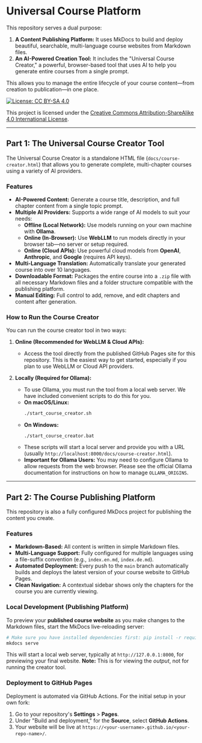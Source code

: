 # Universal Course Platform

This repository serves a dual purpose:

1.  **A Content Publishing Platform:** It uses MkDocs to build and deploy beautiful, searchable, multi-language course websites from Markdown files.
2.  **An AI-Powered Creation Tool:** It includes the "Universal Course Creator," a powerful, browser-based tool that uses AI to help you generate entire courses from a single prompt.

This allows you to manage the entire lifecycle of your course content—from creation to publication—in one place.

[![License: CC BY-SA 4.0](https://licensebuttons.net/l/by-sa/4.0/88x31.png)](https://creativecommons.org/licenses/by-sa/4.0/)

This project is licensed under the [Creative Commons Attribution-ShareAlike 4.0 International License](./LICENSE).

---

## Part 1: The Universal Course Creator Tool

The Universal Course Creator is a standalone HTML file (`docs/course-creator.html`) that allows you to generate complete, multi-chapter courses using a variety of AI providers.

### Features

-   **AI-Powered Content:** Generate a course title, description, and full chapter content from a single topic prompt.
-   **Multiple AI Providers:** Supports a wide range of AI models to suit your needs:
    -   **Offline (Local Network):** Use models running on your own machine with **Ollama**.
    -   **Online (In-Browser):** Use **WebLLM** to run models directly in your browser tab—no server or setup required.
    -   **Online (Cloud APIs):** Use powerful cloud models from **OpenAI**, **Anthropic**, and **Google** (requires API keys).
-   **Multi-Language Translation:** Automatically translate your generated course into over 10 languages.
-   **Downloadable Format:** Packages the entire course into a `.zip` file with all necessary Markdown files and a folder structure compatible with the publishing platform.
-   **Manual Editing:** Full control to add, remove, and edit chapters and content after generation.

### How to Run the Course Creator

You can run the course creator tool in two ways:

1.  **Online (Recommended for WebLLM & Cloud APIs):**
    -   Access the tool directly from the published GitHub Pages site for this repository. This is the easiest way to get started, especially if you plan to use WebLLM or Cloud API providers.

2.  **Locally (Required for Ollama):**
    -   To use Ollama, you must run the tool from a local web server. We have included convenient scripts to do this for you.
    -   **On macOS/Linux:**
        ```bash
        ./start_course_creator.sh
        ```
    -   **On Windows:**
        ```batch
        ./start_course_creator.bat
        ```
    -   These scripts will start a local server and provide you with a URL (usually `http://localhost:8000/docs/course-creator.html`).
    -   **Important for Ollama Users:** You may need to configure Ollama to allow requests from the web browser. Please see the official Ollama documentation for instructions on how to manage `OLLAMA_ORIGINS`.

---

## Part 2: The Course Publishing Platform

This repository is also a fully configured MkDocs project for publishing the content you create.

### Features

-   **Markdown-Based:** All content is written in simple Markdown files.
-   **Multi-Language Support:** Fully configured for multiple languages using a file-suffix convention (e.g., `index.en.md`, `index.de.md`).
-   **Automated Deployment:** Every push to the `main` branch automatically builds and deploys the latest version of your course website to GitHub Pages.
-   **Clean Navigation:** A contextual sidebar shows only the chapters for the course you are currently viewing.

### Local Development (Publishing Platform)

To preview your **published course website** as you make changes to the Markdown files, start the MkDocs live-reloading server:

```bash
# Make sure you have installed dependencies first: pip install -r requirements.txt
mkdocs serve
```

This will start a local web server, typically at `http://127.0.0.1:8000`, for previewing your final website. **Note:** This is for viewing the *output*, not for running the creator tool.

### Deployment to GitHub Pages

Deployment is automated via GitHub Actions. For the initial setup in your own fork:

1.  Go to your repository's **Settings** > **Pages**.
2.  Under "Build and deployment," for the **Source**, select **GitHub Actions**.
3.  Your website will be live at `https://<your-username>.github.io/<your-repo-name>/`.
